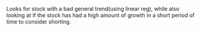 Looks for stock with a bad general trend(using linear reg), while also looking at if the stock has had a high amount of growth in a short period of time to consider shorting.
